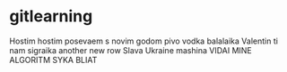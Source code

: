 # gitlearning
Hostim hostim posevaem s novim godom pivo vodka balalaika Valentin ti nam sigraika
another new row 
Slava Ukraine
mashina VIDAI MINE ALGORITM SYKA BLIAT
